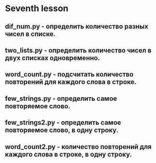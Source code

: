 # Seventh lesson
## dif_num.py - определить количество разных чисел в списке.
## two_lists.py - определить количество чисел в двух списках одновременно.
## word_count.py - подсчитать количество повторений для каждого слова в строке.
## few_strings.py - определить самое повторяемое слово.
## few_strings2.py - определить самое повторяемое слово, в одну строку.
## word_count2.py - количество повторений для каждого слова в строке, в одну строку.